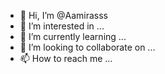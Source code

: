 - 👋 Hi, I’m @Aamirasss
- 👀 I’m interested in ...
- 🌱 I’m currently learning ...
- 💞️ I’m looking to collaborate on ...
- 📫 How to reach me ...

<!---
Aamirasss/Aamirasss is a ✨ special ✨ repository because its `README.md` (this file) appears on your GitHub profile.
You can click the Preview link to take a look at your changes.
--->
